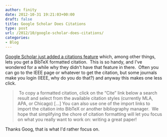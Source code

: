 ```yaml
---
author: finity
date: 2012-10-31 19:21:03+00:00
draft: false
title: Google Scholar Does Citations
type: post
url: /2012/10/google-scholar-does-citations/
categories:
- Blog
---
```


[Google Scholar just added a citations feature](http://googlescholar.blogspot.com/2012/10/cite-from-search-results.html) which, among other things, lets you get a BibTeX formatted citation.  This is so handy, and I've wondered for a while why they didn't have that feature in there.  Often you can go to the IEEE page or whatever to get the citation, but some journals make you login (IEEE, why do you do that?) and anyway this makes one less click.


>  To copy a formatted citation, click on the “Cite” link below a search result and select from the available citation styles (currently MLA, APA, or Chicago) [...] You can also use one of the import links to import the citation into BibTeX or another bibliography manager.  We hope that simplifying the chore of citation formatting will let you focus on what you really want to work on: writing a great paper!


Thanks Goog, that is what I'd rather focus on.
